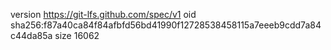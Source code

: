 version https://git-lfs.github.com/spec/v1
oid sha256:f87a40ca84f84afbfd56bd41990f12728538458115a7eeeb9cdd7a84c44da85a
size 16062
